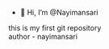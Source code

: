 - 👋 Hi, I’m @Nayimansari

<!---
Nayimansari/Nayimansari is a ✨ special ✨ repository because its `README.md` (this file) appears on your GitHub profile.
You can click the Preview link to take a look at your changes.
--->
this is my first git repository
<br>
author - nayimansari
